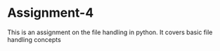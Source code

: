 # Assignment-4
This is an assignment on the file handling in python. It covers basic file handling concepts
